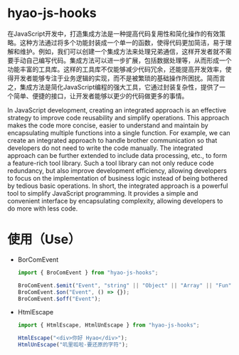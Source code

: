 # hyao-js-hooks

在JavaScript开发中，打造集成方法是一种提高代码复用性和简化操作的有效策略。这种方法通过将多个功能封装成一个单一的函数，使得代码更加简洁，易于理解和维护。例如，我们可以创建一个集成方法来处理兄弟通信，这样开发者就不需要手动自己编写代码。集成方法可以进一步扩展，包括数据处理等，从而形成一个功能丰富的工具库。这样的工具库不仅能够减少代码冗余，还能提高开发效率，使得开发者能够专注于业务逻辑的实现，而不是被繁琐的基础操作所困扰。简而言之，集成方法是简化JavaScript编程的强大工具，它通过封装复杂性，提供了一个简单、便捷的接口，让开发者能够以更少的代码做更多的事情。

In JavaScript development, creating an integrated approach is an effective strategy to improve code reusability and simplify operations. This approach makes the code more concise, easier to understand and maintain by encapsulating multiple functions into a single function. For example, we can create an integrated approach to handle brother communication so that developers do not need to write the code manually. The integrated approach can be further extended to include data processing, etc., to form a feature-rich tool library. Such a tool library can not only reduce code redundancy, but also improve development efficiency, allowing developers to focus on the implementation of business logic instead of being bothered by tedious basic operations. In short, the integrated approach is a powerful tool to simplify JavaScript programming. It provides a simple and convenient interface by encapsulating complexity, allowing developers to do more with less code.

# 使用（Use）

* BorComEvent
  ```javascript
  import { BroComEvent } from "hyao-js-hooks";

  BroComEvent.$emit("Event", "string" || "Object" || "Array" || "Fun");
  BroComEvent.$on("Event", () => {});
  BroComEvent.$off("Event");
  ```
* HtmlEscape
  ```javascript
  import { HtmlEscape, HtmlUnEscape } from "hyao-js-hooks";

  HtmlEscape("<div>你好 Hyao</div>");
  HtmlUnEscape("叽里呱啦-要还原的字符");
  ```
